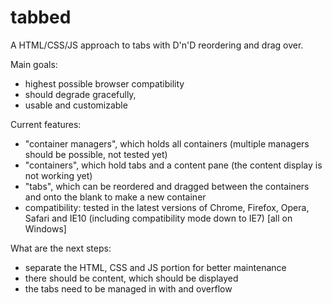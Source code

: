 tabbed
======

A HTML/CSS/JS approach to tabs with D'n'D reordering and drag over.

Main goals:
- highest possible browser compatibility
- should degrade gracefully,
- usable and customizable

Current features:
- "container managers", which holds all containers (multiple managers should be possible, not tested yet)
- "containers", which hold tabs and a content pane (the content display is not working yet)
- "tabs", which can be reordered and dragged between the containers and onto the blank to make a new container
- compatibility: tested in the latest versions of Chrome, Firefox, Opera, Safari and IE10 (including compatibility mode down to IE7) [all on Windows]

What are the next steps:
- separate the HTML, CSS and JS portion for better maintenance
- there should be content, which should be displayed
- the tabs need to be managed in with and overflow
